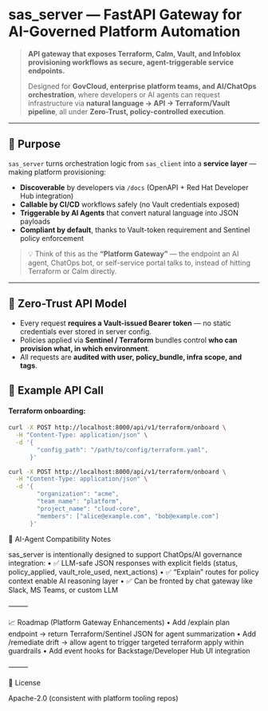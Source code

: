
# sas_server — FastAPI Gateway for AI-Governed Platform Automation
> **API gateway that exposes Terraform, Calm, Vault, and Infoblox provisioning workflows as secure, agent-triggerable service endpoints.**
>
> Designed for **GovCloud, enterprise platform teams, and AI/ChatOps orchestration**, where developers or AI agents can request infrastructure via **natural language → API → Terraform/Vault pipeline**, all under **Zero-Trust, policy-controlled execution**.

---

## 🎯 Purpose

`sas_server` turns orchestration logic from `sas_client` into a **service layer** — making platform provisioning:
- **Discoverable** by developers via `/docs` (OpenAPI + Red Hat Developer Hub integration)
- **Callable by CI/CD** workflows safely (no Vault credentials exposed)
- **Triggerable by AI Agents** that convert natural language into JSON payloads
- **Compliant by default**, thanks to Vault-token requirement and Sentinel policy enforcement

> 💡 Think of this as the **“Platform Gateway”** — the endpoint an AI agent, ChatOps bot, or self-service portal talks to, instead of hitting Terraform or Calm directly.

---

## 🔐 Zero-Trust API Model

- Every request **requires a Vault-issued Bearer token** — no static credentials ever stored in server config.
- Policies applied via **Sentinel / Terraform** bundles control **who can provision what, in which environment**.
- All requests are **audited with user, policy_bundle, infra scope, and tags**.

## 🚀 Example API Call
#### Terraform onboarding:

```bash
curl -X POST http://localhost:8000/api/v1/terraform/onboard \
  -H "Content-Type: application/json" \
  -d '{
        "config_path": "/path/to/config/terraform.yaml",
      }'
```

```bash
curl -X POST http://localhost:8000/api/v1/terraform/onboard \
  -H "Content-Type: application/json" \
  -d '{
        "organization": "acme",
        "team_name": "platform",
        "project_name": "cloud-core",
        "members": ["alice@example.com", "bob@example.com"]
      }'
```

🧠 AI-Agent Compatibility Notes

sas_server is intentionally designed to support ChatOps/AI governance integration:
	•	✅ LLM-safe JSON responses with explicit fields (status, policy_applied, vault_role_used, next_actions)
	•	✅ “Explain” routes for policy context enable AI reasoning layer
	•	✅ Can be fronted by chat gateway like Slack, MS Teams, or custom LLM

⸻

📈 Roadmap (Platform Gateway Enhancements)
	•	Add /explain plan endpoint → return Terraform/Sentinel JSON for agent summarization
	•	Add /remediate drift → allow agent to trigger targeted terraform apply within guardrails
	•	Add event hooks for Backstage/Developer Hub UI integration

⸻

📄 License

Apache-2.0 (consistent with platform tooling repos)


